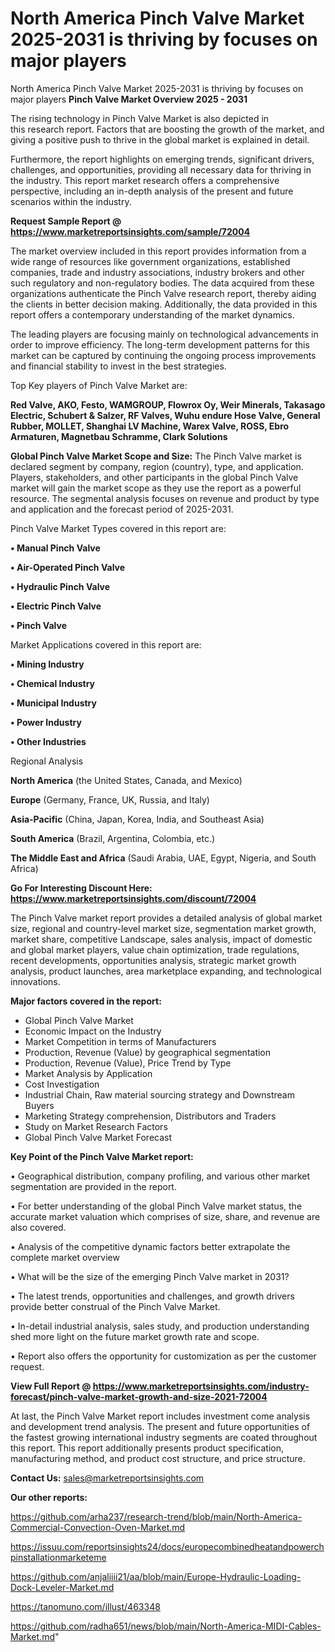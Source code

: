 # North America Pinch Valve Market 2025-2031 is thriving by focuses on major players
North America Pinch Valve Market 2025-2031 is thriving by focuses on major players
<Strong> Pinch Valve Market Overview 2025 - 2031</strong>

The rising technology in Pinch Valve Market is also depicted in this research report. Factors that are boosting the growth of the market, and giving a positive push to thrive in the global market is explained in detail.

Furthermore, the report highlights on emerging trends, significant drivers, challenges, and opportunities, providing all necessary data for thriving in the industry. This report market research offers a comprehensive perspective, including an in-depth analysis of the present and future scenarios within the industry.

<strong>Request Sample Report @ <a href=https://www.marketreportsinsights.com/sample/72004>https://www.marketreportsinsights.com/sample/72004</a></strong>

The market overview included in this report provides information from a wide range of resources like government organizations, established companies, trade and industry associations, industry brokers and other such regulatory and non-regulatory bodies. The data acquired from these organizations authenticate the Pinch Valve research report, thereby aiding the clients in better decision making. Additionally, the data provided in this report offers a contemporary understanding of the market dynamics.

The leading players are focusing mainly on technological advancements in order to improve efficiency. The long-term development patterns for this market can be captured by continuing the ongoing process improvements and financial stability to invest in the best strategies.

Top Key players of Pinch Valve Market are:

<strong>Red Valve, AKO, Festo, WAMGROUP, Flowrox Oy, Weir Minerals, Takasago Electric, Schubert & Salzer, RF Valves, Wuhu endure Hose Valve, General Rubber, MOLLET, Shanghai LV Machine, Warex Valve, ROSS, Ebro Armaturen, Magnetbau Schramme, Clark Solutions</strong>

<strong><b>Global Pinch Valve Market Scope and Size:</b></strong>
The Pinch Valve market is declared segment by company, region (country), type, and application. Players, stakeholders, and other participants in the global Pinch Valve market will gain the market scope as they use the report as a powerful resource. The segmental analysis focuses on revenue and product by type and application and the forecast period of 2025-2031.

Pinch Valve Market Types covered in this report are:

<strong>• Manual Pinch Valve

• Air-Operated Pinch Valve

• Hydraulic Pinch Valve

• Electric Pinch Valve

• Pinch Valve</strong>

Market Applications covered in this report are:

<strong>• Mining Industry

• Chemical Industry

• Municipal Industry

• Power Industry

• Other Industries</strong> 

Regional Analysis

<strong>North America</strong> (the United States, Canada, and Mexico)

<strong>Europe</strong> (Germany, France, UK, Russia, and Italy)

<strong>Asia-Pacific</strong> (China, Japan, Korea, India, and Southeast Asia)

<strong>South America</strong> (Brazil, Argentina, Colombia, etc.)

<strong>The Middle East and Africa</strong> (Saudi Arabia, UAE, Egypt, Nigeria, and South Africa)

<strong>Go For Interesting Discount Here: <a href=https://www.marketreportsinsights.com/discount/72004>https://www.marketreportsinsights.com/discount/72004</a></strong>

The Pinch Valve market report provides a detailed analysis of global market size, regional and country-level market size, segmentation market growth, market share, competitive Landscape, sales analysis, impact of domestic and global market players, value chain optimization, trade regulations, recent developments, opportunities analysis, strategic market growth analysis, product launches, area marketplace expanding, and technological innovations.

<strong><b>Major factors covered in the report:</b></strong>
<ul>
  <li>Global Pinch Valve Market </li>
  <li>Economic Impact on the Industry</li>
  <li>Market Competition in terms of Manufacturers</li>
  <li>Production, Revenue (Value) by geographical segmentation</li>
  <li>Production, Revenue (Value), Price Trend by Type</li>
  <li>Market Analysis by Application</li>
  <li>Cost Investigation</li>
  <li>Industrial Chain, Raw material sourcing strategy and Downstream Buyers</li>
  <li>Marketing Strategy comprehension, Distributors and Traders</li>
  <li>Study on Market Research Factors</li>
  <li>Global Pinch Valve Market Forecast</li>
</ul>

<strong><b>Key Point of the Pinch Valve Market report:</b></strong>

• Geographical distribution, company profiling, and various other market segmentation are provided in the report.

• For better understanding of the global Pinch Valve market status, the accurate market valuation which comprises of size, share, and revenue are also covered.

• Analysis of the competitive dynamic factors better extrapolate the complete market overview

• What will be the size of the emerging Pinch Valve market in 2031?

• The latest trends, opportunities and challenges, and growth drivers provide better construal of the Pinch Valve Market.

• In-detail industrial analysis, sales study, and production understanding shed more light on the future market growth rate and scope.

• Report also offers the opportunity for customization as per the customer request.

<strong><b>View Full Report @ <a href=https://www.marketreportsinsights.com/industry-forecast/pinch-valve-market-growth-and-size-2021-72004>https://www.marketreportsinsights.com/industry-forecast/pinch-valve-market-growth-and-size-2021-72004</a></b></strong>


At last, the Pinch Valve Market report includes investment come analysis and development trend analysis. The present and future opportunities of the fastest growing international industry segments are coated throughout this report. This report additionally presents product specification, manufacturing method, and product cost structure, and price structure.

<strong>Contact Us:</strong>
sales@marketreportsinsights.com

<strong>Our other reports:</strong>

<a href=https://github.com/arha237/research-trend/blob/main/North-America-Commercial-Convection-Oven-Market.md>https://github.com/arha237/research-trend/blob/main/North-America-Commercial-Convection-Oven-Market.md</a>

<a href=https://issuu.com/reportsinsights24/docs/europecombinedheatandpowerchpinstallationmarketeme>https://issuu.com/reportsinsights24/docs/europecombinedheatandpowerchpinstallationmarketeme</a>

<a href=https://github.com/anjaliiii21/aa/blob/main/Europe-Hydraulic-Loading-Dock-Leveler-Market.md>https://github.com/anjaliiii21/aa/blob/main/Europe-Hydraulic-Loading-Dock-Leveler-Market.md</a>

<a href=https://tanomuno.com/illust/463348>https://tanomuno.com/illust/463348</a>

<a href=https://github.com/radha651/news/blob/main/North-America-MIDI-Cables-Market.md>https://github.com/radha651/news/blob/main/North-America-MIDI-Cables-Market.md</a>"

